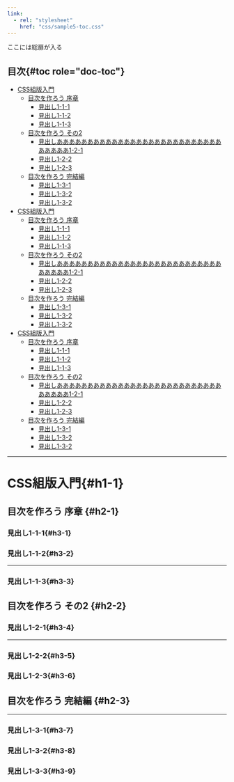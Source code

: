 ```yaml
---
link: 
  - rel: "stylesheet"
    href: "css/sample5-toc.css"
---
```


ここには総扉が入る

## 目次{#toc role="doc-toc"}
- <a class="toc-chapter" href="#h1-1">CSS組版入門</a>
  - <a class="toc-section" href="#h2-1"><span class="dashmask">目次を作ろう 序章</span></a>
    - <a href="#h3-1" class="toc-subsection">見出し1-1-1</a>
    - <a href="#h3-2" class="toc-subsection">見出し1-1-2</a>
    - <a href="#h3-3" class="toc-subsection">見出し1-1-3</a>
  - <a class="toc-section" href="#h2-2"><span class="dashmask">目次を作ろう その2</span></a>
    - <a href="#h3-4" class="toc-subsection">見出しああああああああああああああああああああああああああああああああ1-2-1</a>
    - <a href="#h3-5" class="toc-subsection">見出し1-2-2</a>
    - <a href="#h3-6" class="toc-subsection">見出し1-2-3</a>
  - <a class="toc-section" href="#h2-3"><span class="dashmask">目次を作ろう 完結編</span></a>
    - <a href="#h3-7" class="toc-subsection">見出し1-3-1</a>
    - <a href="#h3-8" class="toc-subsection">見出し1-3-2</a>
    - <a href="#h3-9" class="toc-subsection">見出し1-3-2</a>
- <a class="toc-chapter" href="#h1-1">CSS組版入門</a>
  - <a class="toc-section" href="#h2-1"><span class="dashmask">目次を作ろう 序章</span></a>
    - <a href="#h3-1" class="toc-subsection">見出し1-1-1</a>
    - <a href="#h3-2" class="toc-subsection">見出し1-1-2</a>
    - <a href="#h3-3" class="toc-subsection">見出し1-1-3</a>
  - <a class="toc-section" href="#h2-2"><span class="dashmask">目次を作ろう その2</span></a>
    - <a href="#h3-4" class="toc-subsection">見出しああああああああああああああああああああああああああああああああ1-2-1</a>
    - <a href="#h3-5" class="toc-subsection">見出し1-2-2</a>
    - <a href="#h3-6" class="toc-subsection">見出し1-2-3</a>
  - <a class="toc-section" href="#h2-3"><span class="dashmask">目次を作ろう 完結編</span></a>
    - <a href="#h3-7" class="toc-subsection">見出し1-3-1</a>
    - <a href="#h3-8" class="toc-subsection">見出し1-3-2</a>
    - <a href="#h3-9" class="toc-subsection">見出し1-3-2</a>
- <a class="toc-chapter" href="#h1-1">CSS組版入門</a>
  - <a class="toc-section" href="#h2-1"><span class="dashmask">目次を作ろう 序章</span></a>
    - <a href="#h3-1" class="toc-subsection">見出し1-1-1</a>
    - <a href="#h3-2" class="toc-subsection">見出し1-1-2</a>
    - <a href="#h3-3" class="toc-subsection">見出し1-1-3</a>
  - <a class="toc-section" href="#h2-2"><span class="dashmask">目次を作ろう その2</span></a>
    - <a href="#h3-4" class="toc-subsection">見出しああああああああああああああああああああああああああああああああ1-2-1</a>
    - <a href="#h3-5" class="toc-subsection">見出し1-2-2</a>
    - <a href="#h3-6" class="toc-subsection">見出し1-2-3</a>
  - <a class="toc-section" href="#h2-3"><span class="dashmask">目次を作ろう 完結編</span></a>
    - <a href="#h3-7" class="toc-subsection">見出し1-3-1</a>
    - <a href="#h3-8" class="toc-subsection">見出し1-3-2</a>
    - <a href="#h3-9" class="toc-subsection">見出し1-3-2</a>

<hr class="pagebreak">

# CSS組版入門{#h1-1}

## 目次を作ろう 序章 {#h2-1}
### 見出し1-1-1{#h3-1}
### 見出し1-1-2{#h3-2}
<hr class="pagebreak">

### 見出し1-1-3{#h3-3}

## 目次を作ろう その2 {#h2-2}
### 見出し1-2-1{#h3-4}
<hr class="pagebreak">

### 見出し1-2-2{#h3-5}
### 見出し1-2-3{#h3-6}

## 目次を作ろう 完結編 {#h2-3}
<hr class="pagebreak">

### 見出し1-3-1{#h3-7}
### 見出し1-3-2{#h3-8}
### 見出し1-3-3{#h3-9}
